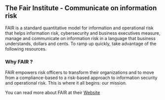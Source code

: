 ## The Fair Institute - Communicate on information risk
FAIR is a standard quantitative model for information and operational risk that helps information risk, cybersecurity and business executives measure, manage and communicate on information risk in a language that business understands, dollars and cents. To ramp up quickly, take advantage of the following resources.

### Why FAIR ?
FAIR empowers risk officers to transform their organizations and to move from a compliance-based to a risk-based approach to information security and operational risk. This is where it all begins: our mission.

You can read more about FAIR at their [Website](http://www.fairinstitute.org/learn-fair)
